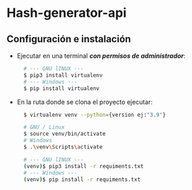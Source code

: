 # Hash-generator-api

## Configuración e instalación
  * Ejecutar en una terminal ***con permisos de administrador***:
      ```bash
        # --- GNU lINUX ---
        $ pip3 install virtualenv
        # --- Windows ---
        $ pip install virtualenv
      ```
  * En la ruta donde se clona el proyecto ejecutar:
      ```bash
        $ virtualenv venv --python={version ej:"3.9"}
      ```
      ```bash
        # GNU / Linux
        $ source venv/bin/activate
        # Windows
        $ .\venv\Scripts\activate
      ```
      ```bash
        # --- GNU lINUX ---
        (venv)$ pip3 install -r requiments.txt
        # --- Windows ---
        (venv)$ pip install -r requiments.txt